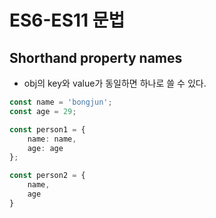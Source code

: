 # ES6-ES11 문법

## Shorthand property names

- obj의 key와 value가 동일하면 하나로 쓸 수 있다.
```ts
const name = 'bongjun';
const age = 29;

const person1 = {
    name: name,
    age: age
};

const person2 = {
    name,
    age
}
```